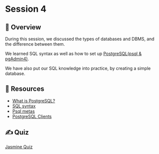 # Session 4

## 📖 Overview

During this session, we discussed the types of databases and DBMS, and the difference between them.

We learned SQL syntax as well as how to set up [PostgreSQL(psql & pgAdmin4)](./postgreSQL-setup.md).

We have also put our SQL knowledge into practice, by creating a simple database.

## 🔗 Resources

- [What is PostgreSQL?](https://en.wikipedia.org/wiki/PostgreSQL)
- [SQL syntax](https://www.w3schools.com/sql/)
- [Psql metas](https://dataschool.com/learn-sql/meta-commands-in-psql/)
- [PostgreSQL Clients](https://wiki.postgresql.org/wiki/PostgreSQL_Clients)

## ✍️ Quiz

[Jasmine Quiz](./Quiz/)
